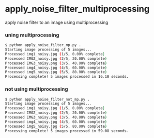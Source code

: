 # apply_noise_filter_multiprocessing
apply noise filter to an image using multiprocessing

### uning multiprocessing
```bash
$ python apply_noise_filter_mp.py .
Starting image processing of 5 images...
Processed img1_noisy.jpg (1/5, 0.00% complete)
Processed IMG2_noisy.jpg (2/5, 20.00% complete)
Processed IMG3_noisy.png (3/5, 40.00% complete)
Processed img4_noisy.jpg (4/5, 60.00% complete)
Processed img5_noisy.jpg (5/5, 80.00% complete)
Processing complete! 5 images processed in 16.10 seconds.
```

### not using multiprocessing
```bash
$ python apply_noise_filter_not_mp.py .
Starting image processing of 5 images...
Processed img1_noisy.jpg (1/5, 0.00% complete)
Processed IMG2_noisy.jpg (2/5, 20.00% complete)
Processed IMG3_noisy.png (3/5, 40.00% complete)
Processed img4_noisy.jpg (4/5, 60.00% complete)
Processed img5_noisy.jpg (5/5, 80.00% complete)
Processing complete! 5 images processed in 59.08 seconds.
```
